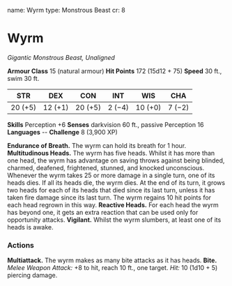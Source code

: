 name: Wyrm
type: Monstrous Beast
cr: 8

# Wyrm
_Gigantic Monstrous Beast, Unaligned_

**Armour Class** 15 (natural armour)
**Hit Points** 172 (15d12 + 75)
**Speed** 30 ft., swim 30 ft.

| STR     | DEX     | CON     | INT     | WIS     | CHA     |
|---------|---------|---------|---------|---------|---------|
| 20 (+5) | 12 (+1) | 20 (+5) | 2 (−4)  | 10 (+0) | 7 (−2)  |

**Skills** Perception +6
**Senses** darkvision 60 ft., passive Perception 16
**Languages** --
**Challenge** 8 (3,900 XP)

**Endurance of Breath.** The wyrm can hold its breath for 1 hour.
**Multitudinous Heads.** The wyrm has five heads. Whilst it has more than one head, the wyrm has advantage on saving throws against being blinded, charmed, deafened, frightened, stunned, and knocked unconscious.
Whenever the wyrm takes 25 or more damage in a single turn, one of its heads dies. If all its heads die, the wyrm dies.
At the end of its turn, it grows two heads for each of its heads that died since its last turn, unless it has taken fire damage since its last turn. The wyrm regains 10 hit points for each head regrown in this way.
**Reactive Heads.** For each head the wyrm has beyond one, it gets an extra reaction that can be used only for opportunity attacks.
**Vigilant.** Whilst the wyrm slumbers, at least one of its heads is awake.

### Actions 
**Multiattack.** The wyrm makes as many bite attacks as it has heads.
**Bite.** _Melee Weapon Attack:_ +8 to hit, reach 10 ft., one target. _Hit:_ 10 (1d10 + 5) piercing damage.
